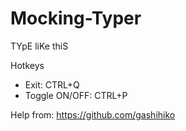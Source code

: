 # Mocking-Typer
TYpE liKe thiS

Hotkeys
- Exit: CTRL+Q
- Toggle ON/OFF: CTRL+P

Help from: https://github.com/gashihiko
